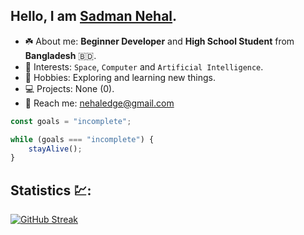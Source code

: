 ## Hello, I am [Sadman Nehal](https://sadmannehal.github.io).
- :shamrock: About me: **Beginner Developer** and **High School Student** from **Bangladesh** :bangladesh:.
- :telescope: Interests: `Space`, `Computer` and `Artificial Intelligence`.
- :open_file_folder: Hobbies: Exploring and learning new things.
- :computer: Projects: None (0).
- :email: Reach me: nehaledge@gmail.com
```js
const goals = "incomplete";

while (goals === "incomplete") {
	stayAlive();
}
```

## Statistics :chart::
[![GitHub Streak](http://github-readme-streak-stats.herokuapp.com?user=sadmannehal&theme=tokyonight&hide_border=true)](https://github.com/sadmannehal)
